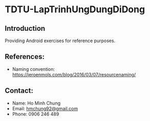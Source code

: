 # TDTU-LapTrinhUngDungDiDong
## Introduction
Providing Android exercises for reference purposes.


## References:
- Naming convention: https://jeroenmols.com/blog/2016/03/07/resourcenaming/

## Contact:
- Name: Ho Minh Chung
- Email: hmchung92@gmail.com
- Phone: 0906 246 489
